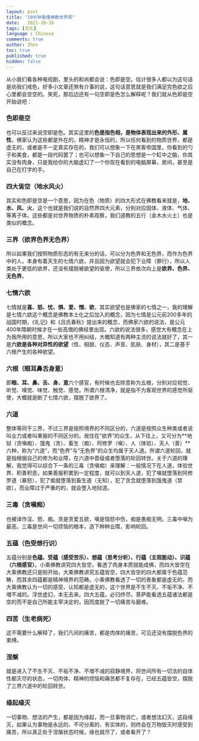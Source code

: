 ```yaml
---
layout: post
title: "10分钟看懂佛教世界观"
date:   2021-10-26
tags: [文化]
language : Chinese
comments: true
author: Zhen
toc: true
published: true
hidden: false
---
```

从小我们看各种电视剧，里头的和尚都会说：色即是空。估计很多人都以为这句话是劝我们戒色，好多小文章还煞有介事的说，这句话意思就是我们满足完色欲之后心里都会空空的。笑死，那后边还有一句空即是色怎么解释呢？我们就从色即是空开始说吧：<!-- more -->

### 色即是空
也可以反过来说空即是色。其实这里的**色是指色相，是物体表现出来的外形、属性**，佛家认为这些都是外在的，精神才是永恒的，所以任何看到的物质世界，都是虚无的，或者是不一定真实存在的，我们可以想象一下在黑客帝国里，你看到的勺子和美食，都是一段代码罢了；也可以想象一下自己的思想是一个缸中之脑，你其实没有肉身，只是我给你的大脑虚幻了一个你现在看到的电脑屏幕，房间，甚至是自己在打字的手。

### 四大皆空（地水风火）
其实和色即是空是一个意思，因为在色（物质）的四大形式在佛教看来就是，**地、水、风、火**，这个也就是我们说的自然界四大元素，分别对应固体、液体、气体、等离子体。这些都是对世界物质的朴素观察，我们道教的五行（金木水火土）也是类似的概念。

### 三界（欲界色界无色界）
所以如果我们按照物质形态的有无来分的话，可以分为色界和无色界，而作为色界中的人，本身有着天生的七情六欲，并且因为欲望就会犯下业障（罪行），所以人类处于更低的欲界，还没有摆脱被欲望的驱使，所以三界依次向上是**欲界、色界、无色界**。

### 七情六欲
七情就是**喜、怒、忧、惧、爱、憎、欲**，其实欲望也是佛家的七情之一，我的理解是七情六欲这个概念是佛教本土化之后加入的概念，因为七情是公元前200多年的战国时期，《礼记》和《吕氏春秋》提出来的概念，而佛家六欲的说法，是公元400年隋朝时候才在一些高僧的佛经里出现。六欲的说法很多，感觉大有概念在上为我所用的意思，所以大家也不用纠结，大概知道有两种主流的说法就好了，其一是**六欲是各种对异性的欲望**（性、相貌、仪态、声音、肌肤、身材），其二是基于六根产生的各种欲望。

### 六根（眼耳鼻舌身意）
即**眼、耳、鼻、舌、身、意**六个感官，有时候也去除意称为五根，分别对应视觉、听觉、嗅觉、味觉、触觉、感觉。所谓六根清净，就是指不为客观世界的感觉所驱使，大概就是断了七情六欲，摆脱了欲界了。

### 六道
整体等同于三界，不过三界是按照境界的不同区分的，六道是按照众生种类或者说叫业力或者叫果报的不同区分的。居住在“欲界”的众生，从下往上，又可分为**地狱（贪嗔痴）、饿鬼（贪）、畜生（痴）、阿修罗（嗔）、人（体验）、天人（善）**六种，称为“六道”，而“色界”与“无色界”的众生均属于天人道。所谓六道轮回，就是指根据自己的修为和业障，在六道中晋级或者堕落的轮回转世。关于六道的理解，我觉得可以综合下一条的三毒（贪嗔痴）来理解：一般情况下在人道，体验世界、积善积恶，如果善报积累到一定程度，就可以到天人道，犯了嗔就堕落到阿修罗道（暴怒），犯了痴就堕落到畜生道（无知），犯了贪念就堕落到饿鬼道（禁欲），而业障过于严重的的，就会堕入地狱道。

### 三毒（贪嗔痴）
也被译作淫、怒、痴。贪是贪爱五欲，嗔是恼怒中伤，痴是愚痴无明。三毒中嗔为最恶。三毒是世间一切烦恼的根本，造下种种业障，影响轮回。

### 五蕴（色受想行识）
五蕴分别是**色蕴、受蕴（感受苦乐）、想蕴（思考分析）、行蕴（主观能动）、识蕴（六根感官）**。小乘佛教讲究四大皆空，看透了肉身本质就能成佛，而四大皆空在大乘佛教还只是刚开始，大乘佛教讲究五蕴皆空，四大皆空的四大都属于色蕴范畴，而其余四蕴都是精神境界的范畴。小乘佛教看透了一切的表象都是虚无的，而大乘佛教认为一切的感受、认知都是虚无的，这个世界是不生不灭、不垢不净、不増不减的。浮世虚幻，本无去来。四大五蕴，必归终尽。菩萨能看透五蕴诸法都是空的而不是自己所能主宰决定的，因而度脱了一切痛苦与磨难。

### 四苦（生老病死）
这不需要什么解释了，我们凡间的痛苦，都是肉体的痛苦，可见还没有摆脱色界的束缚。

### 涅槃
就是进入了不生不灭、不垢不净、不増不减的寂静境界，将世间所有一切法的自体性都灭尽的状态，一切肉体、精神的烦恼和痛苦都不复存在，已经五蕴皆空，摆脱了三界六道中的轮回转世。

### 缘起缘灭
一切事物、想法的产生，都是因为缘起，而一旦事物消亡，或者想法幻灭，这段缘灭，如果认为事物是永远的、不可分离的、有实体的，则终会在万物毁灭时感受到痛苦，所以真正处于涅槃状态时候，缘也就尽了，或者看开了？



<!--stackedit_data:
eyJoaXN0b3J5IjpbLTIwMTc5NjU3ODcsLTE3NjQ3NzQ1NjIsLT
Q1Njc4MzcyNywtMTIyMDMzNDY1MSwtNTU4NzU4Mzg0LDEzNDEw
MDM4MzQsMTU4OTExNzU5NCwyMDM2MDQwMTQ2LDEwMzQwMjU2Nz
csNTkxNTQ5MjYsOTU1NTE0NzIzLDM4MzcwODc1NSwtMTI2MTgz
NjQzMywxNTYyOTQ5ODE1LDI5ODMxNjU4NSwtMTE5MzY1NDgzMC
wxODgyOTUzMDQwLDE5NjY4MDk2MCw2NzAyMjQ0MzddfQ==
-->